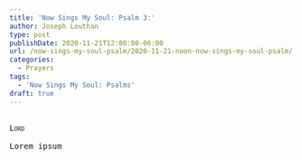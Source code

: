```yaml
---
title: 'Now Sings My Soul: Psalm 3:'
author: Joseph Louthan
type: post
publishDate: 2020-11-21T12:00:00-06:00
url: /now-sings-my-soul-psalm/2020-11-21-noon-now-sings-my-soul-psalm/
categories:
  - Prayers
tags:
  - 'Now Sings My Soul: Psalms'
draft: true
---
```


<pre>
<div style="font-variant: small-caps;">
Lord
</div>
Lorem ipsum
</pre>
